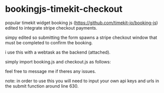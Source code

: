 # bookingjs-timekit-checkout

popular timekit widget booking js (https://github.com/timekit-io/booking-js) edited to integrate stripe checkout payments.

simpy edited so submitting the form spawns a stripe checkout window that must be completed to confirm the booking.

i use this with a webtask as the backend (attached).

simply import booking.js and checkout.js as follows:




feel free to message me if theres any issues.

note: in order to use this you will need to input your own api keys and urls in the submit function around line 630. 
